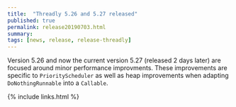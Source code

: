 ```yaml
---
title:  "Threadly 5.26 and 5.27 released"
published: true
permalink: release20190703.html
summary: 
tags: [news, release, release-threadly]
---
```


Version 5.26 and now the current version 5.27 (released 2 days later) are focused around minor performance improvments.  These improvements are specific to `PriorityScheduler` as well as heap improvements when adapting `DoNothingRunnable` into a `Callable`.</p>

{% include links.html %}
